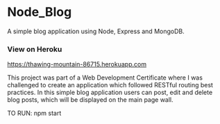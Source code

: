 # Node_Blog
A simple blog application using Node, Express and MongoDB.

### View on Heroku
https://thawing-mountain-86715.herokuapp.com

This project was part of a Web Development Certificate where I was challenged to create an application which followed RESTful routing best practices.
In this simple blog application users can post, edit and delete blog posts, which will be displayed on the main page wall.

TO RUN: npm start
